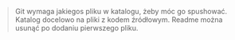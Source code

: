 > Git wymaga jakiegos pliku w katalogu, żeby móc go spushować. Katalog docelowo na pliki z kodem źródłowym. Readme można usunąć po dodaniu pierwszego pliku.
